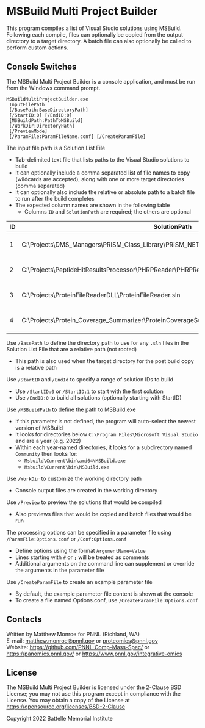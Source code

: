 # MSBuild Multi Project Builder

This program compiles a list of Visual Studio solutions using MSBuild.
Following each compile, files can optionally be copied from the output directory to a target directory.
A batch file can also optionally be called to perform custom actions.

## Console Switches

The MSBuild Multi Project Builder is a console application, and must be run from the Windows command prompt.

```
MSBuildMultiProjectBuilder.exe
 InputFilePath 
 [/BasePath:BaseDirectoryPath]
 [/StartID:0] [/EndID:0]
 [MSBuildPath:PathToMSBuild]
 [/WorkDir:DirectoryPath]
 [/PreviewMode] 
 [/ParamFile:ParamFileName.conf] [/CreateParamFile]
```

The input file path is a Solution List File
* Tab-delimited text file that lists paths to the Visual Studio solutions to build
* It can optionally include a comma separated list of file names to copy (wildcards are accepted), along with one or more target directories (comma separated)
* It can optionally also include the relative or absolute path to a batch file to run after the build completes
* The expected column names are shown in the following table
  * Columns `ID` and `SolutionPath` are required; the others are optional

| ID | SolutionPath                                                                                    | BuildArgs                                                   | PostBuildCopyList | CopyTargetDirectories | PostBuildBatchFile                                                                                    |
|----|-------------------------------------------------------------------------------------------------|-------------------------------------------------------------|-------------------|-----------------------|-------------------------------------------------------------------------------------------------------|
| 1  | C:\Projects\DMS_Managers\PRISM_Class_Library\PRISM_NET472.sln                                   | /t:restore;build  /p:Configuration=Debug;Platform="Any CPU" |                   |                       |                                                                                                       |
| 2  | C:\Projects\PeptideHitResultsProcessor\PHRPReader\PHRPReader.sln                                | /t:restore;build  /p:Configuration=Debug;Platform="Any CPU" |                   |                       | C:\Projects\PeptideHitResultsProcessor\PHRPReader\bin\Distribute_Files.bat NoPause                    |
| 3  | C:\Projects\ProteinFileReaderDLL\ProteinFileReader.sln                                          | /t:restore;build  /p:Configuration=Debug;Platform="Any CPU" |                   |                       |                                                                                                       |
| 4  | C:\Projects\Protein_Coverage_Summarizer\ProteinCoverageSummarizer\ProteinCoverageSummarizer.sln | /t:restore;build  /p:Configuration=Debug;Platform="Any CPU" |                   |                       | C:\Projects\Protein_Coverage_Summarizer\ProteinCoverageSummarizer\bin\Distribute_DLL.bat Call NoPause |


Use `/BasePath` to define the directory path to use for any `.sln` files in the Solution List File that are a relative path (not rooted)
* This path is also used when the target directory for the post build copy is a relative path

Use `/StartID` and `/EndId` to specify a range of solution IDs to build
* Use `/StartID:0` or `/StartID:1` to start with the first solution
* Use `/EndID:0` to build all solutions (optionally starting with StartID)


Use `/MSBuildPath` to define the path to MSBuild.exe
* If this parameter is not defined, the program will auto-select the newest version of MSBuild
* It looks for directories below `C:\Program Files\Microsoft Visual Studio` and are a year (e.g. 2022)
* Within each year-named directories, it looks for a subdirectory named `Community` then looks for:
  * `Msbuild\Current\bin\amd64\MSBuild.exe`
  * `Msbuild\Current\bin\MSBuild.exe`

Use `/WorkDir` to customize the working directory path
* Console output files are created in the working directory

Use `/Preview` to preview the solutions that would be compiled
* Also previews files that would be copied and batch files that would be run

The processing options can be specified in a parameter file using `/ParamFile:Options.conf` or `/Conf:Options.conf`
* Define options using the format `ArgumentName=Value`
* Lines starting with `#` or `;` will be treated as comments
* Additional arguments on the command line can supplement or override the arguments in the parameter file

Use `/CreateParamFile` to create an example parameter file
* By default, the example parameter file content is shown at the console
* To create a file named Options.conf, use `/CreateParamFile:Options.conf`

## Contacts

Written by Matthew Monroe for PNNL (Richland, WA) \
E-mail: matthew.monroe@pnnl.gov or proteomics@pnnl.gov \
Website: https://github.com/PNNL-Comp-Mass-Spec/ or https://panomics.pnnl.gov/ or https://www.pnnl.gov/integrative-omics

## License

The MSBuild Multi Project Builder is licensed under the 2-Clause BSD License; 
you may not use this program except in compliance with the License. You may obtain 
a copy of the License at https://opensource.org/licenses/BSD-2-Clause

Copyright 2022 Battelle Memorial Institute
